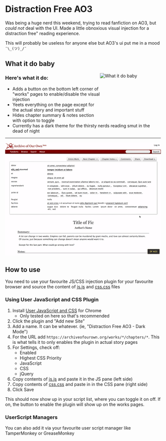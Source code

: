 # Distraction Free AO3

Was being a huge nerd this weekend, trying to read fanfiction on AO3, but *could not* deal with the UI. Made a little obnoxious visual injection for a distraction free" reading experience.

This will probably be useless for anyone else but AO3's ui put me in a mood `¯\_(ツ)_/¯`


## What it do baby

<img align="right" width="197" height="150" src="https://media.giphy.com/media/KxcDD4s0RDVcbcomuP/source.gif" alt="What it do baby">

### Here's what it do:

- Adds a button on the bottom left corner of "works" pages to enable/disable the visual injection
- Yeets everything on the page except for the actual story and important stuff
- Hides chapter summary & notes section with option to toggle
- Currently has a dark theme for the thirsty nerds reading smut in the dead of night

---


![DF AO3](df-ao3.gif)


## How to use

You need to use your favourite JS/CSS injection plugin for your favourite browser and source the content of [js.js](js.js) and [css.css](css.css) files


### Using User JavaScript and CSS Plugin

1. Install [User JavaScript and CSS](https://chrome.google.com/webstore/detail/user-javascript-and-css/nbhcbdghjpllgmfilhnhkllmkecfmpld?hl=en) for Chrome
    * Only tested on here so that's recommended
2. Click the plugin and "Add new Site"
3. Add a name. It can be whatever. (ie, "Distraction Free AO3 - Dark Mode")
4. For the URL add `https://archiveofourown.org/works/*/chapters/*`. This is what tells it to only enables the plugin in actual story pages
5. For Settings, check off:
   * Enabled
   * Highest CSS Priority
   * JavaScript
   * CSS
   * jQuery
6. Copy contents of [js.js](js.js) and paste it in the JS pane (left side)
7. Copy contents of [css.css](css.css) and paste in in the CSS pane (right side)
8. Click Save

This should now show up in your script list, where you can toggle it on off. If on, the button to enable the plugin will show up on the works pages.

### UserScript Managers

You can also add it via your favourite user script manager like TamperMonkey or GreaseMonkey

